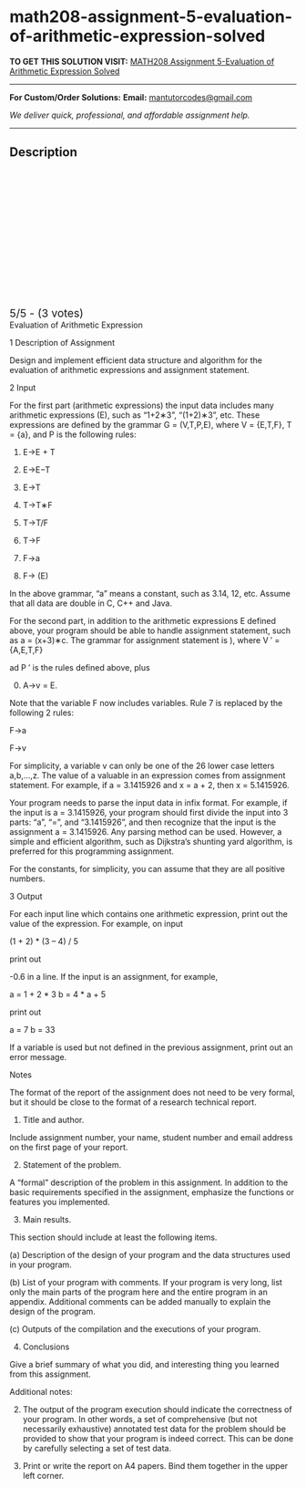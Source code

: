 # math208-assignment-5-evaluation-of-arithmetic-expression-solved
**TO GET THIS SOLUTION VISIT:** [MATH208 Assignment 5-Evaluation of Arithmetic Expression Solved](https://mantutor.com/product/math208-programming-assignment-v-solved/)


---

**For Custom/Order Solutions:** **Email:** mantutorcodes@gmail.com  

*We deliver quick, professional, and affordable assignment help.*

---

<h2>Description</h2>



<div class="kk-star-ratings kksr-auto kksr-align-center kksr-valign-top" data-payload="{&quot;align&quot;:&quot;center&quot;,&quot;id&quot;:&quot;116045&quot;,&quot;slug&quot;:&quot;default&quot;,&quot;valign&quot;:&quot;top&quot;,&quot;ignore&quot;:&quot;&quot;,&quot;reference&quot;:&quot;auto&quot;,&quot;class&quot;:&quot;&quot;,&quot;count&quot;:&quot;3&quot;,&quot;legendonly&quot;:&quot;&quot;,&quot;readonly&quot;:&quot;&quot;,&quot;score&quot;:&quot;5&quot;,&quot;starsonly&quot;:&quot;&quot;,&quot;best&quot;:&quot;5&quot;,&quot;gap&quot;:&quot;4&quot;,&quot;greet&quot;:&quot;Rate this product&quot;,&quot;legend&quot;:&quot;5\/5 - (3 votes)&quot;,&quot;size&quot;:&quot;24&quot;,&quot;title&quot;:&quot;MATH208  Assignment 5-Evaluation of Arithmetic Expression Solved&quot;,&quot;width&quot;:&quot;138&quot;,&quot;_legend&quot;:&quot;{score}\/{best} - ({count} {votes})&quot;,&quot;font_factor&quot;:&quot;1.25&quot;}">

<div class="kksr-stars">

<div class="kksr-stars-inactive">
            <div class="kksr-star" data-star="1" style="padding-right: 4px">


<div class="kksr-icon" style="width: 24px; height: 24px;"></div>
        </div>
            <div class="kksr-star" data-star="2" style="padding-right: 4px">


<div class="kksr-icon" style="width: 24px; height: 24px;"></div>
        </div>
            <div class="kksr-star" data-star="3" style="padding-right: 4px">


<div class="kksr-icon" style="width: 24px; height: 24px;"></div>
        </div>
            <div class="kksr-star" data-star="4" style="padding-right: 4px">


<div class="kksr-icon" style="width: 24px; height: 24px;"></div>
        </div>
            <div class="kksr-star" data-star="5" style="padding-right: 4px">


<div class="kksr-icon" style="width: 24px; height: 24px;"></div>
        </div>
    </div>

<div class="kksr-stars-active" style="width: 138px;">
            <div class="kksr-star" style="padding-right: 4px">


<div class="kksr-icon" style="width: 24px; height: 24px;"></div>
        </div>
            <div class="kksr-star" style="padding-right: 4px">


<div class="kksr-icon" style="width: 24px; height: 24px;"></div>
        </div>
            <div class="kksr-star" style="padding-right: 4px">


<div class="kksr-icon" style="width: 24px; height: 24px;"></div>
        </div>
            <div class="kksr-star" style="padding-right: 4px">


<div class="kksr-icon" style="width: 24px; height: 24px;"></div>
        </div>
            <div class="kksr-star" style="padding-right: 4px">


<div class="kksr-icon" style="width: 24px; height: 24px;"></div>
        </div>
    </div>
</div>


<div class="kksr-legend" style="font-size: 19.2px;">
            5/5 - (3 votes)    </div>
    </div>
Evaluation of Arithmetic Expression

1 Description of Assignment

Design and implement efficient data structure and algorithm for the evaluation of arithmetic expressions and assignment statement.

2 Input

For the first part (arithmetic expressions) the input data includes many arithmetic expressions (E), such as “1+2∗3”, “(1+2)∗3”, etc. These expressions are defined by the grammar G = (V,T,P,E), where V = {E,T,F}, T = {a}, and P is the following rules:

1. E→E + T

2. E→E−T

3. E→T

4. T→T∗F

5. T→T/F

6. T→F

7. F→a

8. F→ (E)

In the above grammar, “a” means a constant, such as 3.14, 12, etc. Assume that all data are double in C, C++ and Java.

For the second part, in addition to the arithmetic expressions E defined above, your program should be able to handle assignment statement, such as a = (x+3)∗c. The grammar for assignment statement is ), where V ′ = {A,E,T,F}

ad P ′ is the rules defined above, plus

0. A→v = E.

Note that the variable F now includes variables. Rule 7 is replaced by the following 2 rules:

F→a

F→v

For simplicity, a variable v can only be one of the 26 lower case letters a,b,…,z. The value of a valuable in an expression comes from assignment statement. For example, if a = 3.1415926 and x = a + 2, then x = 5.1415926.

Your program needs to parse the input data in infix format. For example, if the input is a = 3.1415926, your program should first divide the input into 3 parts: “a”, “=”, and “3.1415926”, and then recognize that the input is the assignment a = 3.1415926. Any parsing method can be used. However, a simple and efficient algorithm, such as Dijkstra’s shunting yard algorithm, is preferred for this programming assignment.

For the constants, for simplicity, you can assume that they are all positive numbers.

3 Output

For each input line which contains one arithmetic expression, print out the value of the expression. For example, on input

(1 + 2) * (3 – 4) / 5

print out

-0.6 in a line. If the input is an assignment, for example,

a = 1 + 2 * 3 b = 4 * a + 5

print out

a = 7 b = 33

If a variable is used but not defined in the previous assignment, print out an error message.

Notes

The format of the report of the assignment does not need to be very formal, but it should be close to the format of a research technical report.

1. Title and author.

Include assignment number, your name, student number and email address on the first page of your report.

2. Statement of the problem.

A “formal” description of the problem in this assignment. In addition to the basic requirements specified in the assignment, emphasize the functions or features you implemented.

3. Main results.

This section should include at least the following items.

(a) Description of the design of your program and the data structures used in your program.

(b) List of your program with comments. If your program is very long, list only the main parts of the program here and the entire program in an appendix. Additional comments can be added manually to explain the design of the program.

(c) Outputs of the compilation and the executions of your program.

4. Conclusions

Give a brief summary of what you did, and interesting thing you learned from this assignment.

Additional notes:

2. The output of the program execution should indicate the correctness of your program. In other words, a set of comprehensive (but not necessarily exhaustive) annotated test data for the problem should be provided to show that your program is indeed correct. This can be done by carefully selecting a set of test data.

3. Print or write the report on A4 papers. Bind them together in the upper left corner.
